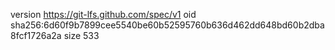 version https://git-lfs.github.com/spec/v1
oid sha256:6d60f9b7899cee5540be60b52595760b636d462dd648bd60b2dba8fcf1726a2a
size 533

